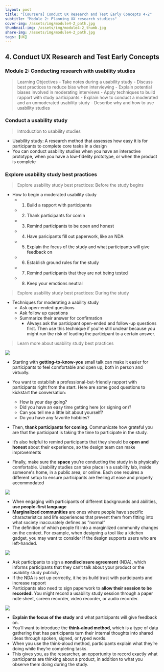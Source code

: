 ```yaml
---
layout: post
title: "[Coursera] Conduct UX Research and Test Early Concepts 4-2"
subtitle: "Module 2: Planning UX research studiess"
cover-img: /assets/img/module4-2_path.jpg
thumbnail-img: /assets/img/module4-2_thumb.jpg
share-img: /assets/img/module4-2_path.jpg
tags: [UX]
--- 
```


## 4. Conduct UX Research and Test Early Concepts
### Module 2: Conducting research with usability studies

> Learning Objectives
	- Take notes during a usability study
	- Discuss best practices to reduce bias when interviewing
	- Explain potential biases involved in moderating interviews
	- Apply techniques to build rapport with study participants
	- Explain how to conduct a moderated and an unmoderated usability study
	- Describe why and how to use usability studies

### Conduct a usability study

> Introduction to usability studies

- Usability study: A research method that assesses how easy it is for participants to complete core tasks in a design
- You can conduct usability studies when you have an interactive prototype, when you have a low-fidelity prototype, or when the product is complete

### Explore usability study best practices

> Explore usability study best practices: Before the study begins

- How to begin a moderated usability study
	- 1. Build a rapport with participants
    - 2. Thank participants for comin
    - 3. Remind participants to be open and honest
    - 4. Have paricipants fill out paperwork, like an NDA
    - 5. Explain the focus of the study and what participants will give feedback on
    - 6. Establish ground rules for the study
    - 7. Remind participants that they are not being tested
    - 8. Keep your emotions neutral

> Explore usability study best practices: During the study

- Techniques for moderating a uability study
	- Ask open-ended questions
    - Ask follow up questions
    - Summarize their answer for confirmation
    	- Always ask the participant open-ended and follow-up questions first. Then use this technique if you're still unclear because you might run the risk of leading the participant to a certain answer.

> Learn more about usability study best practices

![](https://velog.velcdn.com/images/erica990604/post/6cd95edb-b024-4506-88d8-ebf20ab4dd5a/image.png)
- Starting with **getting-to-know-you** small talk can make it easier for participants to feel comfortable and open up, both in person and virtually. 
- You want to establish a professional-but-friendly rapport with participants right from the start. Here are some good questions to kickstart the conversation:
	- How is your day going?
	- Did you have an easy time getting here (or signing on)?
	- Can you tell me a little bit about yourself? 
	- Do you have any favorite hobbies?
- Then, **thank participants for coming**. Communicate how grateful you are that the participant is taking the time to participate in the study.  

- It’s also helpful to remind participants that they should be **open and honest** about their experience, so the design team can make improvements
- Finally, make sure the **space** you’re conducting the study in is physically comfortable. Usability studies can take place in a usability lab, inside someone's home, in a public area, or online. Each one requires a different setup to ensure participants are feeling at ease and properly accommodated

![](https://velog.velcdn.com/images/erica990604/post/99f5dbb1-a8f2-4412-8894-ab421a8bb0e2/image.png)
- When engaging with participants of different backgrounds and abilities, **use people-first language**
- **Marginalized communities** are ones where people have specific characteristics and life experiences that prevent them from fitting into what society inaccurately defines as “normal”
- The definition of which people fit into a marginlized community changes on the context. For example, when designing a tool like a kitchen gadget, you may want to consider if the design supports users who are left-handed.

![](https://velog.velcdn.com/images/erica990604/post/88187e08-2669-41cb-8a83-1cb664ea72f0/image.png)
- Ask participants to sign a **nondisclosure agreement** (NDA), which informs participants that they can’t talk about your product or the usability study publicly. 
- If the NDA is set up correctly, it helps build trust with participants and increase rapport
- Participants also need to sign paperwork to **allow their session to be recorded.** You might record a usability study session through a paper note sheet, screen recorder, video recorder, or audio recorder. 

![](https://velog.velcdn.com/images/erica990604/post/8e2615a0-48cd-45a2-a322-9fc72a9a4c28/image.png)
- **Explain the focus of the study** and what participants will give feedback on. 
- You’ll want to introduce the **think-aloud method**, which is a type of data gathering that has participants turn their internal thoughts into shared ideas through spoken, signed, or typed words. 
- When you use the think-aloud method, participants explain what they’re doing while they’re completing tasks. 
- This gives you, as the researcher, an opportunity to record exactly what participants are thinking about a product, in addition to what you observe them doing during the study.